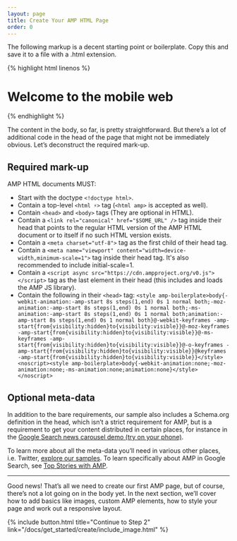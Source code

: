```yaml
---
layout: page
title: Create Your AMP HTML Page
order: 0
---
```


The following markup is a decent starting point or boilerplate.
Copy this and save it to a file with a .html extension.

{% highlight html linenos %}
<!doctype html>
<html amp lang="en">
  <head>
    <meta charset="utf-8">
    <title>Hello, AMPs</title>
    <link rel="canonical" href="http://example.ampproject.org/article-metadata.html" />
    <meta name="viewport" content="width=device-width,minimum-scale=1,initial-scale=1">
    <script type="application/ld+json">
      {
        "@context": "http://schema.org",
        "@type": "NewsArticle",
        "mainEntityOfPage": "http://cdn.ampproject.org/article-metadata.html",
        "headline": "Lorem Ipsum",
        "datePublished": "1907-05-05T12:02:41Z",
        "dateModified": "1907-05-05T12:02:41Z",
        "description": "The Catiline Orations continue to begule engineers and designers alike -- but can it stand the test of time?",
        "author": {
          "@type": "Person",
          "name": "Jordan M Adler"
        },
        "publisher": {
          "@type": "Organization",
          "name": "Google",
          "logo": {
            "@type": "ImageObject",
            "url": "http://cdn.ampproject.org/logo.jpg",
            "width": 600,
            "height": 60
          }
        },
        "image": {
          "@type": "ImageObject",
          "url": "http://cdn.ampproject.org/leader.jpg",
          "height": 2000,
          "width": 800
        }
      }
    </script>
    <style amp-boilerplate>body{-webkit-animation:-amp-start 8s steps(1,end) 0s 1 normal both;-moz-animation:-amp-start 8s steps(1,end) 0s 1 normal both;-ms-animation:-amp-start 8s steps(1,end) 0s 1 normal both;animation:-amp-start 8s steps(1,end) 0s 1 normal both}@-webkit-keyframes -amp-start{from{visibility:hidden}to{visibility:visible}}@-moz-keyframes -amp-start{from{visibility:hidden}to{visibility:visible}}@-ms-keyframes -amp-start{from{visibility:hidden}to{visibility:visible}}@-o-keyframes -amp-start{from{visibility:hidden}to{visibility:visible}}@keyframes -amp-start{from{visibility:hidden}to{visibility:visible}}</style><noscript><style amp-boilerplate>body{-webkit-animation:none;-moz-animation:none;-ms-animation:none;animation:none}</style></noscript>
    <script async src="https://cdn.ampproject.org/v0.js"></script>
  </head>
  <body>
    <h1>Welcome to the mobile web</h1>
  </body>
</html>
{% endhighlight %}

The content in the body, so far, is pretty straightforward. But there’s a lot of additional code in the head of the page that might not be immediately obvious. Let’s deconstruct the required mark-up.

## Required mark-up

AMP HTML documents MUST:

  - Start with the doctype `<!doctype html>`.
  - Contain a top-level `<html ⚡>` tag (`<html amp>` is accepted as well).
  - Contain `<head>` and `<body>` tags (They are optional in HTML).
  - Contain a `<link rel="canonical" href="$SOME_URL" />` tag inside their head that points to the regular HTML version of the AMP HTML document or to itself if no such HTML version exists.
  - Contain a `<meta charset="utf-8">` tag as the first child of their head tag.
  - Contain a `<meta name="viewport" content="width=device-width,minimum-scale=1">` tag inside their head tag. It's also recommended to include initial-scale=1.
  - Contain a `<script async src="https://cdn.ampproject.org/v0.js"></script>` tag as the last element in their head (this includes and loads the AMP JS library).
  - Contain the following in their `<head>` tag:
    `<style amp-boilerplate>body{-webkit-animation:-amp-start 8s steps(1,end) 0s 1 normal both;-moz-animation:-amp-start 8s steps(1,end) 0s 1 normal both;-ms-animation:-amp-start 8s steps(1,end) 0s 1 normal both;animation:-amp-start 8s steps(1,end) 0s 1 normal both}@-webkit-keyframes -amp-start{from{visibility:hidden}to{visibility:visible}}@-moz-keyframes -amp-start{from{visibility:hidden}to{visibility:visible}}@-ms-keyframes -amp-start{from{visibility:hidden}to{visibility:visible}}@-o-keyframes -amp-start{from{visibility:hidden}to{visibility:visible}}@keyframes -amp-start{from{visibility:hidden}to{visibility:visible}}</style><noscript><style amp-boilerplate>body{-webkit-animation:none;-moz-animation:none;-ms-animation:none;animation:none}</style></noscript>`

## Optional meta-data

In addition to the bare requirements, our sample also includes a Schema.org definition in the head, which isn’t a strict requirement for AMP, but is a requirement to get your content distributed in certain places, for instance in the [Google Search news carousel demo (try on your phone)](https://g.co/ampdemo).

To learn more about all the meta-data you’ll need in various other places, i.e. Twitter, [explore our samples](https://github.com/ampproject/amphtml/tree/master/examples/metadata-examples). To learn specifically about AMP in Google Search, see [Top Stories with AMP](https://developers.google.com/structured-data/carousels/top-stories).

<hr>

Good news! That’s all we need to create our first AMP page, but of course, there’s not a lot going on in the body yet. In the next section, we’ll cover how to add basics like images, custom AMP elements, how to style your page and work out a responsive layout.

{% include button.html title="Continue to Step 2" link="/docs/get_started/create/include_image.html" %}